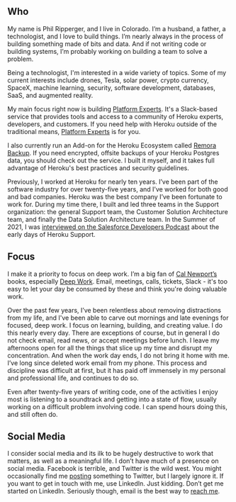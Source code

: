 ---
---
## Who

My name is Phil Ripperger, and I live in Colorado. I’m a husband, a father, a technologist, and I love to build things. I’m nearly always in the process of building something made of bits and data. And if not writing code or building systems, I’m probably working on building a team to solve a problem.

Being a technologist, I'm interested in a wide variety of topics. Some of my current interests include drones, Tesla, solar power, crypto currency, SpaceX, machine learning, security, software development, databases, SaaS, and augmented reality.

My main focus right now is building [Platform Experts](https://platformexperts.dev). It's a Slack-based service that provides tools and access to a community of Heroku experts, developers, and customers. If you need help with Heroku outside of the traditional means, [Platform Experts](https://platformexperts.dev) is for you.

I also currently run an Add-on for the Heroku Ecosystem called [Remora Backup](https://www.remorabackup.com). If you need encrypted, offsite backups of your Heroku Postgres data, you should check out the service. I built it myself, and it takes full advantage of Heroku's best practices and security guidelines.

Previously, I worked at Heroku for nearly ten years. I’ve been part of the software industry for over twenty-five years, and I’ve worked for both good and bad companies. Heroku was the best company I’ve been fortunate to work for. During my time there, I built and led three teams in the Support organization: the general Support team, the Customer Solution Architecture team, and finally the Data Solution Architecture team. In the Summer of 2021, I was [interviewed on the Salesforce Developers Podcast](https://developer.salesforce.com/podcast/2021/07/episode-90-enterprise-heroku-support-with-chris-stolt-and-phil-ripperger) about the early days of Heroku Support.

## Focus

I make it a priority to focus on deep work. I’m a big fan of [Cal Newport’s](https://www.youtube.com/watch?v=3E7hkPZ-HTk) books, especially [Deep Work](http://www.calnewport.com/books/deep-work/). Email, meetings, calls, tickets, Slack - it's too easy to let your day be consumed by these and think you're doing valuable work.

Over the past few years, I’ve been relentless about removing distractions from my life, and I've been able to carve out mornings and late evenings for focused, deep work. I focus on learning, building, and creating value. I do this nearly every day. There are exceptions of course, but in general I do not check email, read news, or accept meetings before lunch. I leave my afternoons open for all the things that slice up my time and disrupt my concentration. And when the work day ends, I do not bring it home with me. I’ve long since deleted work email from my phone. This process and discipline was difficult at first, but it has paid off immensely in my personal and professional life, and continues to do so.

Even after twenty-five years of writing code, one of the activities I enjoy most is listening to a soundtrack and getting into a state of flow, usually working on a difficult problem involving code. I can spend hours doing this, and still often do.

## Social Media

I consider social media and its ilk to be hugely destructive to work that matters, as well as a meaningful life. I don’t have much of a presence on social media. Facebook is terrible, and Twitter is the wild west. You might occasionally find me [posting](https://twitter.com/pdsphil) something to Twitter, but I largely ignore it. If you want to get in touch with me, use LinkedIn. Just kidding. Don’t get me started on LinkedIn. Seriously though, email is the best way to [reach me](mailto:philr@fastmail.com).
